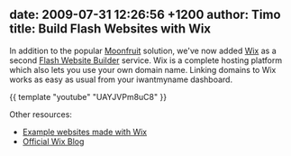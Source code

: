 date: 2009-07-31 12:26:56 +1200
author: Timo
title: Build Flash Websites with Wix
----

In addition to the popular [Moonfruit](http://www.wix.com/sample/website) solution, we've now added [Wix](http://wix.com) as a second [Flash Website Builder](https://iwantmyname.com/features/applications/custom-domain-apps/websites/wix-make-flash-website-own-url) service. Wix is a complete hosting platform which also lets you use your own domain name. Linking domains to Wix works as easy as usual from your iwantmyname dashboard.

{{ template "youtube" "UAYJVPm8uC8" }}

Other resources:

- [Example websites made with Wix](http://www.wix.com/sample/website)
- [Official Wix Blog](http://blog.wix.com)
